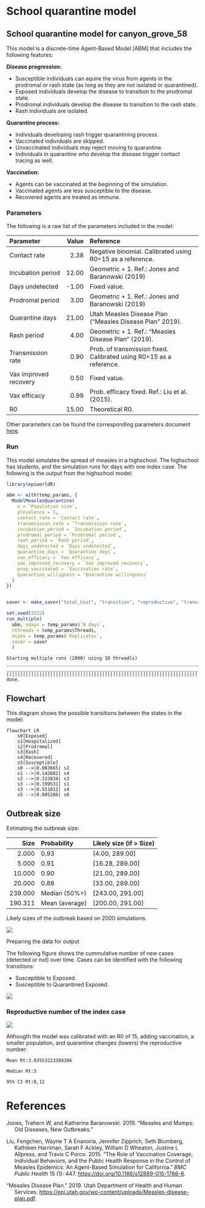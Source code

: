 # School quarantine model


## School quarantine model for canyon_grove_58

This model is a discrete-time Agent-Based Model \[ABM\] that includes
the following features:

**Disease progression:**

- Susceptible individuals can aquire the virus from agents in the
  prodromal or rash state (as long as they are not isolated or
  quarantined).
- Exposed individuals develop the disease to transition to the prodromal
  state.
- Prodromal individuals develop the disease to transition to the rash
  state.
- Rash individuals are isolated.

**Quarantine process:**

- Individuals developing rash trigger quarantining process.
- Vaccinated individuals are skipped.
- Unvaccinated individuals may reject moving to quarantine.
- Individuals in quarantine who develop the disease trigger contact
  tracing as well.

**Vaccination:**

- Agents can be vaccinated at the beginning of the simulation.
- Vaccinated agents are less susceptible to the disease.
- Recovered agents are treated as immune.

### Parameters

The following is a raw list of the parameters included in the model:

| Parameter | Value | Reference |
|:---|---:|:---|
| Contact rate | 2.38 | Negative binomial. Calibrated using R0=15 as a reference. |
| Incubation period | 12.00 | Geometric + 1. Ref.: Jones and Baranowski (2019) |
| Days undetected | -1.00 | Fixed value. |
| Prodromal period | 3.00 | Geometric + 1. Ref.: Jones and Baranowski (2019) |
| Quarantine days | 21.00 | Utah Measles Disease Plan (“Measles Disease Plan” 2019). |
| Rash period | 4.00 | Geometric + 1. Ref.: “Measles Disease Plan” (2019). |
| Transmission rate | 0.90 | Prob. of transmission fixed. Calibrated using R0=15 as a reference. |
| Vax improved recovery | 0.50 | Fixed value. |
| Vax efficacy | 0.99 | Prob. efficacy fixed. Ref.: Liu et al. (2015). |
| R0 | 15.00 | Theoretical R0. |

Other parameters can be found the corresponding parameters document
[here](params.yaml).

### Run

This model simulates the spread of measles in a highschool. The
highschool has students, and the simulation runs for days with one index
case. The following is the output from the highschool model:

``` r
library(epiworldR)

abm <- with(temp_params, {
  ModelMeaslesQuarantine(
    n = `Population size`,
    prevalence = 1,
    contact_rate = `Contact rate`,
    transmission_rate = `Transmission rate`,
    incubation_period = `Incubation period`,
    prodromal_period = `Prodromal period`,
    rash_period = `Rash period`,
    days_undetected = `Days undetected`,
    quarantine_days = `Quarantine days`,
    vax_efficacy = `Vax efficacy`,
    vax_improved_recovery = `Vax improved recovery`,
    prop_vaccinated = `Vaccination rate`,
    quarantine_willigness = `Quarantine willingness`
  )
})


saver <- make_saver("total_hist", "transition", "reproductive", "transition")

set.seed(3312)
run_multiple(
  abm, ndays = temp_params$`N days`,
  nthreads = temp_params$Threads,
  nsims = temp_params$`Replicates`,
  saver = saver
  )
```

    Starting multiple runs (2000) using 10 thread(s)
    _________________________________________________________________________
    _________________________________________________________________________
    ||||||||||||||||||||||||||||||||||||||||||||||||||||||||||||||||||||||||| done.

## Flowchart

This diagram shows the possible transitions between the states in the
model:

``` mermaid
flowchart LR
    s0[Exposed]
    s1[Hospitalized]
    s2[Prodromal]
    s3[Rash]
    s4[Recovered]
    s5[Susceptible]
    s0 -->|0.083665| s2
    s1 -->|0.142682| s4
    s2 -->|0.333834| s3
    s3 -->|0.199531| s1
    s3 -->|0.551012| s4
    s5 -->|0.005280| s0

```

## Outbreak size

Estimating the outbreak size:

|    Size | Probability    | Likely size (if \> Size) |
|--------:|:---------------|:-------------------------|
|   2.000 | 0.93           | \[4.00, 289.00\]         |
|   5.000 | 0.91           | \[16.28, 289.00\]        |
|  10.000 | 0.90           | \[21.00, 289.00\]        |
|  20.000 | 0.88           | \[33.00, 289.00\]        |
| 239.000 | Median (50%\>) | \[243.00, 291.00\]       |
| 190.311 | Mean (average) | \[200.00, 291.00\]       |

Likely sizes of the outbreak based on 2000 simulations.

![](README_files/figure-commonmark/print-histogram-1.png)

Preparing the data for output

The following figure shows the cummulative number of new cases (detected
or not) over time. Cases can be identified with the following
transitions:

- Susceptible to Exposed.
- Susceptible to Quarantined Exposed.

![](README_files/figure-commonmark/contact-tracing-1.png)

### Reproductive number of the index case

![](README_files/figure-commonmark/reproductive-number-1.png)

Althougth the model was calibrated with an R0 of 15, adding vaccination,
a smaller population, and quarantine changes (lowers) the reproductive
number:

    Mean Rt:3.93553223388306

    Median Rt:3

    95% CI Rt:0,12

# References

<div id="refs" class="references csl-bib-body hanging-indent"
entry-spacing="0">

<div id="ref-jones2019measles" class="csl-entry">

Jones, Trahern W, and Katherine Baranowski. 2019. “Measles and Mumps:
Old Diseases, New Outbreaks.”

</div>

<div id="ref-liuRoleVaccinationCoverage2015" class="csl-entry">

Liu, Fengchen, Wayne T A Enanoria, Jennifer Zipprich, Seth Blumberg,
Kathleen Harriman, Sarah F Ackley, William D Wheaton, Justine L
Allpress, and Travis C Porco. 2015. “The Role of Vaccination Coverage,
Individual Behaviors, and the Public Health Response in the Control of
Measles Epidemics: An Agent-Based Simulation for California.” *BMC
Public Health* 15 (1): 447. <https://doi.org/10.1186/s12889-015-1766-6>.

</div>

<div id="ref-MeaslesDiseasePlan2019" class="csl-entry">

“Measles Disease Plan.” 2019. Utah Department of Health and Human
Services.
<https://epi.utah.gov/wp-content/uploads/Measles-disease-plan.pdf>.

</div>

</div>
